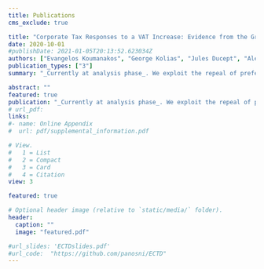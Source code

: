 ```yaml
---
title: Publications
cms_exclude: true

title: "Corporate Tax Responses to a VAT Increase: Evidence from the Greek Islands"
date: 2020-10-01
#publishDate: 2021-01-05T20:13:52.623034Z
authors: ["Evangelos Koumanakos", "George Kolias", "Jules Ducept", "Alexandre Gnaedinger"]
publication_types: ["3"]
summary: "_Currently at analysis phase_. We exploit the repeal of preferential VAT rates (from 17% to 24%) in Greek islands during the Greek economic crisis to investigate responses of firms to corporate taxes and tax avoidance. The repeal time and choice of islands was unanticipated. We combine the universe of corporate tax returns with Orbis data to construct a control group of corporations located in islands not subject to the preferential VAT rate (always at 24%). We document a decrease in sales, profits and taxes reported in annual tax returns. This suggest that a VAT rate increase might lead to second-round effects through lower consumer demand and lower profits for firms."

abstract: ""
featured: true
publication: "_Currently at analysis phase_. We exploit the repeal of preferential VAT rates (from 17% to 24%) in Greek islands during the Greek economic crisis to investigate responses of firms to corporate taxes and tax avoidance. The repeal time and choice of islands was unanticipated. We combine the universe of corporate tax returns with Orbis data to construct a control group of corporations located in islands not subject to the preferential VAT rate (always at 24%). We document a decrease in sales, profits and taxes reported in annual tax returns. This suggest that a VAT rate increase might lead to second-round effects through lower consumer demand and lower profits for firms."
# url_pdf: 
links: 
#- name: Online Appendix
#  url: pdf/supplemental_information.pdf

# View.
#   1 = List
#   2 = Compact
#   3 = Card
#   4 = Citation
view: 3

featured: true

# Optional header image (relative to `static/media/` folder).
header:
  caption: ""
  image: "featured.pdf"

#url_slides: 'ECTDslides.pdf'
#url_code:  "https://github.com/panosni/ECTD"
---
```

